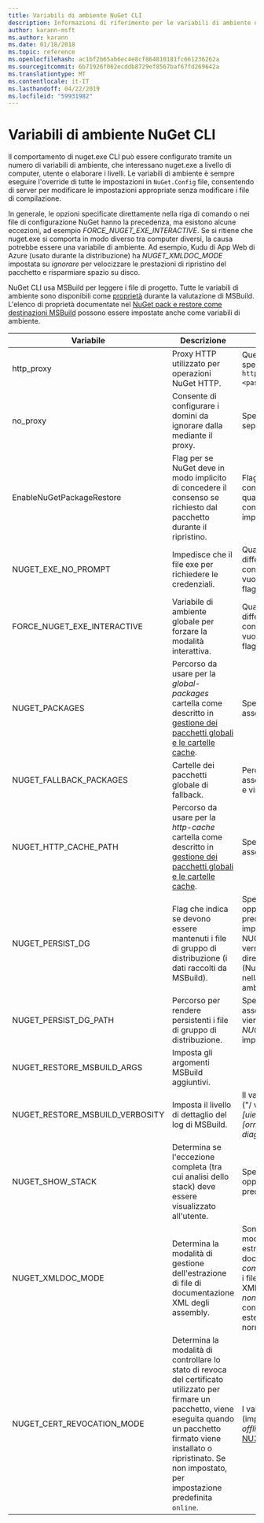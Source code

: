 ```yaml
---
title: Variabili di ambiente NuGet CLI
description: Informazioni di riferimento per le variabili di ambiente nuget.exe
author: karann-msft
ms.author: karann
ms.date: 01/18/2018
ms.topic: reference
ms.openlocfilehash: ac1bf2b65ab6ec4e8cf864810181fc661236262a
ms.sourcegitcommit: 6b71926f062ecddb8729ef8567baf67fd269642a
ms.translationtype: MT
ms.contentlocale: it-IT
ms.lasthandoff: 04/22/2019
ms.locfileid: "59931982"
---
```

# <a name="nuget-cli-environment-variables"></a>Variabili di ambiente NuGet CLI

Il comportamento di nuget.exe CLI può essere configurato tramite un numero di variabili di ambiente, che interessano nuget.exe a livello di computer, utente o elaborare i livelli. Le variabili di ambiente è sempre eseguire l'override di tutte le impostazioni in `NuGet.Config` file, consentendo di server per modificare le impostazioni appropriate senza modificare i file di compilazione.

In generale, le opzioni specificate direttamente nella riga di comando o nei file di configurazione NuGet hanno la precedenza, ma esistono alcune eccezioni, ad esempio *FORCE_NUGET_EXE_INTERACTIVE*. Se si ritiene che nuget.exe si comporta in modo diverso tra computer diversi, la causa potrebbe essere una variabile di ambiente. Ad esempio, Kudu di App Web di Azure (usato durante la distribuzione) ha *NUGET_XMLDOC_MODE* impostata su *ignorare* per velocizzare le prestazioni di ripristino del pacchetto e risparmiare spazio su disco.

NuGet CLI usa MSBuild per leggere i file di progetto. Tutte le variabili di ambiente sono disponibili come [proprietà](/visualstudio/msbuild/msbuild-command-line-reference) durante la valutazione di MSBuild.
L'elenco di proprietà documentate nel [NuGet pack e restore come destinazioni MSBuild](../reference/msbuild-targets.md#restore-properties) possono essere impostate anche come variabili di ambiente.

| Variabile | Descrizione | Note |
| --- | --- | --- |
| http_proxy | Proxy HTTP utilizzato per operazioni NuGet HTTP. | Questo potrebbe essere specificato come `http://<username>:<password>@proxy.com`. |
| no_proxy | Consente di configurare i domini da ignorare dalla mediante il proxy. | Specificato come domini separati da virgola (,). |
| EnableNuGetPackageRestore | Flag per se NuGet deve in modo implicito di concedere il consenso se richiesto dal pacchetto durante il ripristino. | Flag specificato viene considerato *true* oppure *1*, qualsiasi altro valore considerato come flag non impostato. |
| NUGET_EXE_NO_PROMPT | Impedisce che il file exe per richiedere le credenziali. | Qualsiasi valore con la differenza viene considerata una stringa vuota o null come questo flag true/set. |
| FORCE_NUGET_EXE_INTERACTIVE | Variabile di ambiente globale per forzare la modalità interattiva. | Qualsiasi valore con la differenza viene considerata una stringa vuota o null come questo flag true/set. |
| NUGET_PACKAGES | Percorso da usare per la *global-packages* cartella come descritto in [gestione dei pacchetti globali e le cartelle cache](../consume-packages/managing-the-global-packages-and-cache-folders.md). | Specificato come percorso assoluto. |
| NUGET_FALLBACK_PACKAGES | Cartelle dei pacchetti globale di fallback. | Percorsi di cartella assoluto separati da punto e virgola (;). |
| NUGET_HTTP_CACHE_PATH | Percorso da usare per la *http-cache* cartella come descritto in [gestione dei pacchetti globali e le cartelle cache](../consume-packages/managing-the-global-packages-and-cache-folders.md). | Specificato come percorso assoluto. |
| NUGET_PERSIST_DG | Flag che indica se devono essere mantenuti i file di gruppo di distribuzione (i dati raccolti da MSBuild). | Specificato come *true* oppure *false* (impostazione predefinita), se non impostato NUGET_PERSIST_DG_PATH verrà archiviato in una directory temporanea (NuGetScratch cartella nella directory temp di ambiente corrente). |
| NUGET_PERSIST_DG_PATH | Percorso per rendere persistenti i file di gruppo di distribuzione. | Specificato come percorso assoluto, questa opzione viene usata solo quando *NUGET_PERSIST_DG* è impostato su true. |
| NUGET_RESTORE_MSBUILD_ARGS | Imposta gli argomenti MSBuild aggiuntivi. | |
| NUGET_RESTORE_MSBUILD_VERBOSITY | Imposta il livello di dettaglio del log di MSBuild. | Il valore predefinito è *quiet* ("/ v: q"). I valori possibili *q [uiet]*, *m [inimal]*, *n [ormal]*, *1!d [etailed]*, e *diag [nostic]*. |
| NUGET_SHOW_STACK | Determina se l'eccezione completa (tra cui analisi dello stack) deve essere visualizzato all'utente. | Specificato come *true* oppure *false* (impostazione predefinita). |
| NUGET_XMLDOC_MODE | Determina la modalità di gestione dell'estrazione di file di documentazione XML degli assembly. | Sono supportate le modalità *ignorare* (non estrarre i file di documentazione XML), *comprimere* (memorizzare i file con estensione doc XML come archivio zip) o *none* (valore predefinito, considerare i file con estensione doc XML come normale file). |
| NUGET_CERT_REVOCATION_MODE | Determina la modalità di controllare lo stato di revoca del certificato utilizzato per firmare un pacchetto, viene eseguita quando un pacchetto firmato viene installato o ripristinato. Se non impostato, per impostazione predefinita `online`.| I valori possibili *online* (impostazione predefinita), *offline*.  Correlate a [NU3028](../reference/errors-and-warnings/NU3028.md) |

